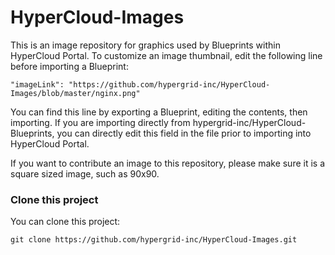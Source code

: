 # HyperCloud-Images

This is an image repository for graphics used by Blueprints within HyperCloud Portal.  To customize an image thumbnail, edit the following line before importing a Blueprint:

~~~~~~~~~~~~~~~~~~~~~~~~~~~~~~~~~~~~~~~~~~~~~~~~~~
"imageLink": "https://github.com/hypergrid-inc/HyperCloud-Images/blob/master/nginx.png"
~~~~~~~~~~~~~~~~~~~~~~~~~~~~~~~~~~~~~~~~~~~~~~~~~~

You can find this line by exporting a Blueprint, editing the contents, then importing.
If you are importing directly from hypergrid-inc/HyperCloud-Blueprints, you can directly edit this field in the file prior to importing into HyperCloud Portal.

If you want to contribute an image to this repository, please make sure it is a square sized image, such as 90x90.

### Clone this project

You can clone this project:
~~~~~~~~~~~~~~~~~~~~~~~~~~~~~~~~~~~~~~~~~~~~~~~~~~~~~~~~~~~~~~~~~~~~~~~~~~~~~~~~
git clone https://github.com/hypergrid-inc/HyperCloud-Images.git
~~~~~~~~~~~~~~~~~~~~~~~~~~~~~~~~~~~~~~~~~~~~~~~~~~~~~~~~~~~~~~~~~~~~~~~~~~~~~~~~


